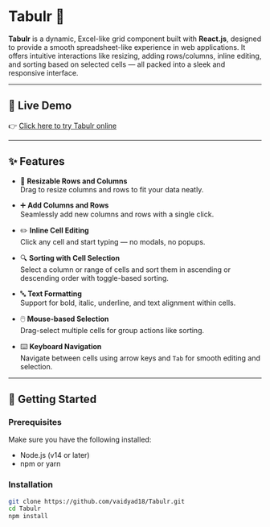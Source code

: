 # Tabulr 🧮

**Tabulr** is a dynamic, Excel-like grid component built with **React.js**, designed to provide a smooth spreadsheet-like experience in web applications. It offers intuitive interactions like resizing, adding rows/columns, inline editing, and sorting based on selected cells — all packed into a sleek and responsive interface.

---

## 🔗 Live Demo

👉 [Click here to try Tabulr online](https://tabulr.vercel.app/)

---

## ✨ Features

- 📏 **Resizable Rows and Columns**  
  Drag to resize columns and rows to fit your data neatly.

- ➕ **Add Columns and Rows**  
  Seamlessly add new columns and rows with a single click.

- ✏️ **Inline Cell Editing**  
  Click any cell and start typing — no modals, no popups.

- 🔍 **Sorting with Cell Selection**  
  Select a column or range of cells and sort them in ascending or descending order with toggle-based sorting.

- 🔤 **Text Formatting**  
  Support for bold, italic, underline, and text alignment within cells.

- 🖱️ **Mouse-based Selection**  
  Drag-select multiple cells for group actions like sorting.

- ⌨️ **Keyboard Navigation**  
  Navigate between cells using arrow keys and `Tab` for smooth editing and selection.

---

## 🚀 Getting Started

### Prerequisites

Make sure you have the following installed:

- Node.js (v14 or later)
- npm or yarn

### Installation

```bash
git clone https://github.com/vaidyad18/Tabulr.git
cd Tabulr
npm install
